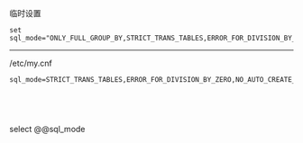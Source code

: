 临时设置

```
set sql_mode="ONLY_FULL_GROUP_BY,STRICT_TRANS_TABLES,ERROR_FOR_DIVISION_BY_ZERO,NO_AUTO_CREATE_USER,NO_ENGINE_SUBSTITUTION";
```

----
/etc/my.cnf

```
sql_mode=STRICT_TRANS_TABLES,ERROR_FOR_DIVISION_BY_ZERO,NO_AUTO_CREATE_USER,NO_ENGINE_SUBSTITUTION
```
 
----

select @@sql_mode
